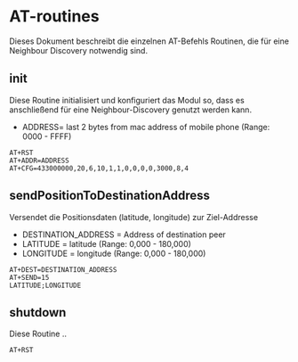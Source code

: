 # AT-routines
Dieses Dokument beschreibt die einzelnen AT-Befehls Routinen, die für eine Neighbour Discovery notwendig sind.

## init
Diese Routine initialisiert und konfiguriert das Modul so, dass es anschließend für eine Neighbour-Discovery genutzt werden kann.

* ADDRESS= last 2 bytes from mac address of mobile phone (Range: 0000 - FFFF)

```
AT+RST
AT+ADDR=ADDRESS
AT+CFG=433000000,20,6,10,1,1,0,0,0,0,3000,8,4
```

## sendPositionToDestinationAddress
Versendet die Positionsdaten (latitude, longitude) zur Ziel-Addresse

* DESTINATION_ADDRESS = Address of destination peer
* LATITUDE = latitude   (Range: 0,000 - 180,000)
* LONGITUDE = longitude (Range: 0,000 - 180,000)

```
AT+DEST=DESTINATION_ADDRESS
AT+SEND=15
LATITUDE;LONGITUDE
```

## shutdown
Diese Routine ..

```
AT+RST
```
